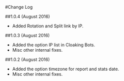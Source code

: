 
#Change Log

##1.0.4 (August 2016)
* Added Rotation and Split link by IP.

##1.0.3 (August 2016)
* Added the option IP list in Cloaking Bots.
* Misc other internal fixes.

##1.0.2 (August 2016)
* Added the option timezone for report and stats date.
* Misc other internal fixes.
